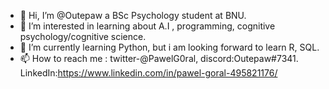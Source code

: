- 👋 Hi, I’m @Outepaw a BSc Psychology student at BNU.
- 👀 I’m interested in learning about A.I , programming, cognitive psychology/cognitive science.
- 🌱 I’m currently learning Python, but i am looking forward to learn R, SQL.
- 📫 How to reach me : twitter-@PawelG0ral, discord:Outepaw#7341.
LinkedIn:https://www.linkedin.com/in/pawel-goral-495821176/
<!---
Outepaw/Outepaw is a ✨ special ✨ repository because its `README.md` (this file) appears on your GitHub profile.
You can click the Preview link to take a look at your changes.
--->
